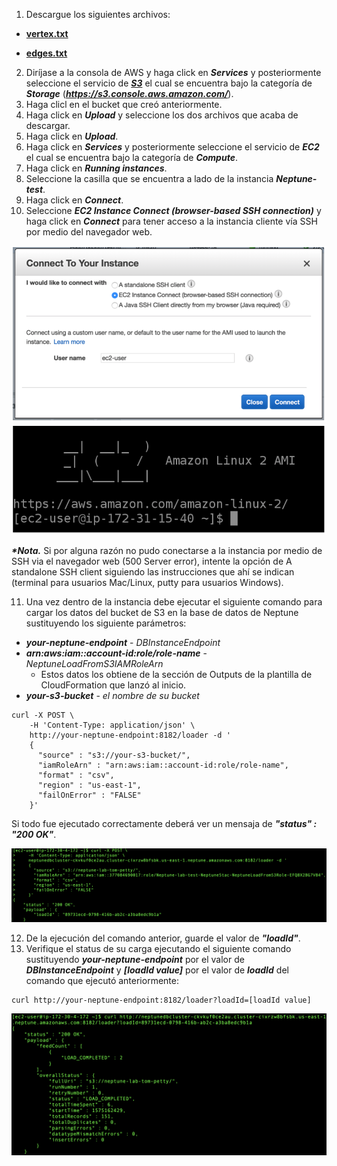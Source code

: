 1. Descargue los siguientes archivos:

* [**vertex.txt**](http://neptune.oldschool.cloud/vertex.txt)

* [**edges.txt**](http://neptune.oldschool.cloud/edges.txt)

2. Diríjase a la consola de AWS y haga click en **_Services_** y posteriormente seleccione el servicio de [**_S3_**](https://s3.console.aws.amazon.com/) el cual se encuentra bajo la categoría de **_Storage_** (**_https://s3.console.aws.amazon.com/_**).
3. Haga clicl en el bucket que creó anteriormente.
4. Haga click en ***Upload*** y seleccione los dos archivos que acaba de descargar.
5. Haga click en ***Upload***.
6. Haga click en **_Services_** y posteriormente seleccione el servicio de **_EC2_** el cual se encuentra bajo la categoría de **_Compute_**.
7. Haga click en **_Running instances_**.
8. Seleccione la casilla que se encuentra a lado de la instancia **_Neptune-test_**.
9. Haga click en **_Connect_**.
10. Seleccione **_EC2 Instance Connect (browser-based SSH connection)_** y haga click en **_Connect_** para tener acceso a la instancia cliente vía SSH por medio del navegador web.

![Connect to Linux Server](images/connect.png)
![EC2 CLI](images/ec2cli.png)

**_*Nota._** Si por alguna razón no pudo conectarse a la instancia por medio de SSH via el navegador web (500 Server error), intente la opción de A standalone SSH client siguiendo las instrucciones que ahí se indican (terminal para usuarios Mac/Linux, putty para usuarios Windows).

11. Una vez dentro de la instancia debe ejecutar el siguiente comando para cargar los datos del bucket de S3 en la base de datos de Neptune sustituyendo los siguiente parámetros:

* ***your-neptune-endpoint*** - *DBInstanceEndpoint* 
* ***arn:aws:iam::account-id:role/role-name*** - *NeptuneLoadFromS3IAMRoleArn*
    * Estos datos los obtiene de la sección de Outputs de la plantilla de CloudFormation que lanzó al inicio.
* ***your-s3-bucket*** - *el nombre de su bucket*

```
curl -X POST \
    -H 'Content-Type: application/json' \
    http://your-neptune-endpoint:8182/loader -d '
    { 
      "source" : "s3://your-s3-bucket/", 
      "iamRoleArn" : "arn:aws:iam::account-id:role/role-name",
      "format" : "csv", 
      "region" : "us-east-1", 
      "failOnError" : "FALSE"
    }'
```
Si todo fue ejecutado correctamente deberá ver un mensaja de ***"status" : "200 OK"***.

!["status" : "200 OK"](images/status200ok.png)

12. De la ejecución del comando anterior, guarde el valor de ***"loadId"***.
13. Verifique el status de su carga ejecutando el siguiente comando sustituyendo ***your-neptune-endpoint*** por el valor de ***DBInstanceEndpoint*** y ***[loadId value]*** por el valor de ***loadId*** del comando que ejecutó anteriormente:

```
curl http://your-neptune-endpoint:8182/loader?loadId=[loadId value]
```

!["status" : "Load Completed"](images/loadcompleted.png)